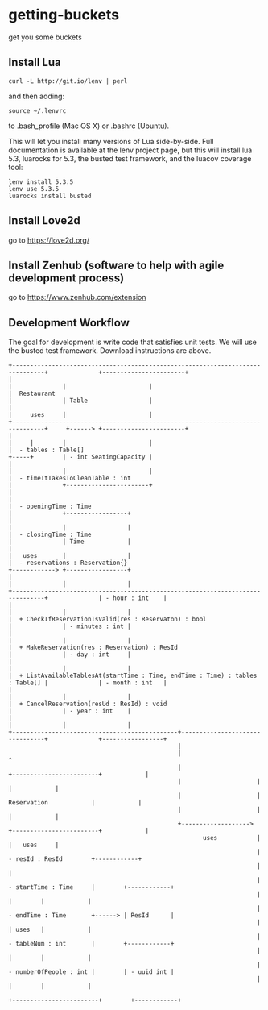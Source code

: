 # getting-buckets
get you some buckets

## Install Lua
```
curl -L http://git.io/lenv | perl
```

and then adding:

```source ~/.lenvrc```

to .bash_profile (Mac OS X) or .bashrc (Ubuntu).

This will let you install many versions of Lua side-by-side. Full documentation is available at the lenv project page, but this will install lua 5.3, luarocks for 5.3, the busted test framework, and the luacov coverage tool:

```lenv fetch
lenv install 5.3.5
lenv use 5.3.5
luarocks install busted
```

## Install Love2d
go to https://love2d.org/


## Install Zenhub (software to help with agile development process)
go to https://www.zenhub.com/extension

## Development Workflow
The goal for development is write code that satisfies unit tests. We will use the busted test framework. Download instructions are above. 


```
+-------------------------------------------------------------------------------+              +-----------------------+
|                                                                               |              |                       |
|  Restaurant                                                                   |              | Table                 |
|                                                                               |     uses     |                       |
+-------------------------------------------------------------------------------+     +------> +-----------------------+
|                                                                               |     |        |                       |
|  - tables : Table[]                                                           +-----+        | - int SeatingCapacity |
|                                                                               |              |                       |
|  - timeItTakesToCleanTable : int                                              |              +-----------------------+
|                                                                               |
|  - openingTime : Time                                                         |              +-----------------+
|                                                                               |              |                 |
|  - closingTime : Time                                                         |              | Time            |
|                                                                               |   uses       |                 |
|  - reservations : Reservation{}                                               +------------> +-----------------+
|                                                                               |              |                 |
+-------------------------------------------------------------------------------+              | - hour : int    |
|                                                                               |              |                 |
|  + CheckIfReservationIsValid(res : Reservaton) : bool                         |              | - minutes : int |
|                                                                               |              |                 |
|  + MakeReservation(res : Reservation) : ResId                                 |              | - day : int     |
|                                                                               |              |                 |
|  + ListAvailableTablesAt(startTime : Time, endTime : Time) : tables : Table[] |              | - month : int   |
|                                                                               |              |                 |
|  + CancelReservation(resUd : ResId) : void                                    |              | - year : int    |
|                                                                               |              |                 |
+----------------------------------------------+--------------------------------+              +-----------------+
                                               |
                                               |                                                           ^
                                               |                     +------------------------+            |
                                               |                     |                        |            |
                                               |                     | Reservation            |            |
                                               |                     |                        |            |
                                               +-------------------> +------------------------+            |
                                                      uses           |                        |   uses     |
                                                                     | - resId : ResId        +------------+
                                                                     |                        |
                                                                     | - startTime : Time     |        +------------+
                                                                     |                        |        |            |
                                                                     | - endTime : Time       +------> | ResId      |
                                                                     |                        | uses   |            |
                                                                     | - tableNum : int       |        +------------+
                                                                     |                        |        |            |
                                                                     | - numberOfPeople : int |        | - uuid int |
                                                                     |                        |        |            |
                                                                     +------------------------+        +------------+

```
